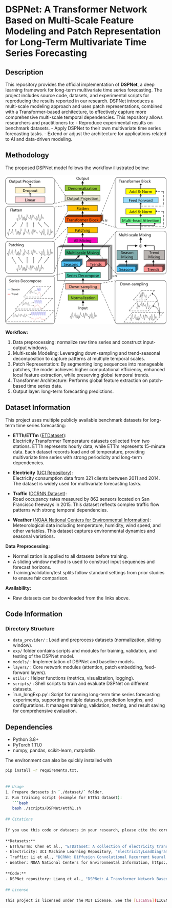 # DSPNet: A Transformer Network Based on Multi-Scale Feature Modeling and Patch Representation for Long-Term Multivariate Time Series Forecasting

## Description 
This repository provides the official implementation of **DSPNet**, a deep learning framework for long-term multivariate time series forecasting. The project includes source code, datasets, and experimental scripts for reproducing the results reported in our research. DSPNet introduces a multi-scale modeling approach and uses patch representations, combined with a Transformer-based architecture, to effectively capture more comprehensive multi-scale temporal dependencies. This repository allows researchers and practitioners to: - Reproduce experimental results on benchmark datasets. - Apply DSPNet to their own multivariate time series forecasting tasks. - Extend or adjust the architecture for applications related to AI and data-driven modeling.


## Methodology

The proposed DSPNet model follows the workflow illustrated below:

![DSPNet Model Architecture](model.jpg)

**Workflow:**
1. Data preprocessing: normalize raw time series and construct input-output windows.
2. Multi-scale Modeling: Leveraging down-sampling and trend-seasonal decomposition to capture patterns at multiple temporal scales.
3. Patch Representation: By segmenting long sequences into manageable patches, the model achieves higher computational efficiency, enhanced local feature extraction, while preserving global temporal trends.
4. Transformer Architecture: Performs global feature extraction on patch-based time series data.
5. Output layer: long-term forecasting predictions.


## Dataset Information

This project uses multiple publicly available benchmark datasets for long-term time series forecasting:

- **ETTh/ETTm** ([ETDataset](https://github.com/zhouhaoyi/ETDataset)):  
  Electricity Transformer Temperature datasets collected from two stations. ETTh represents hourly data, while ETTm represents 15-minute data. Each dataset records load and oil temperature, providing multivariate time series with strong periodicity and long-term dependencies.  

- **Electricity** ([UCI Repository](https://archive.ics.uci.edu/ml/datasets/ElectricityLoadDiagrams20112014)):  
  Electricity consumption data from 321 clients between 2011 and 2014. The dataset is widely used for multivariate forecasting tasks.  

- **Traffic** ([DCRNN Dataset](https://github.com/liyaguang/DCRNN)):  
  Road occupancy rates measured by 862 sensors located on San Francisco freeways in 2015. This dataset reflects complex traffic flow patterns with strong temporal dependencies.  

- **Weather** ([NOAA National Centers for Environmental Information](https://www.ncei.noaa.gov)):  
  Meteorological data including temperature, humidity, wind speed, and other variables. This dataset captures environmental dynamics and seasonal variations.  

**Data Preprocessing:**  
- Normalization is applied to all datasets before training.  
- A sliding window method is used to construct input sequences and forecast horizons.  
- Training/validation/test splits follow standard settings from prior studies to ensure fair comparison.  

**Availability:**  
- Raw datasets can be downloaded from the links above.  

## Code Information

### Directory Structure
- `data_provider/` : Load and preprocess datasets (normalization, sliding window).
- `exp/` folder contains scripts and modules for training, validation, and testing of the DSPNet model.
- `models/` : Implementation of DSPNet and baseline models.
- `layers/` : Core network modules (attention, patch embedding, feed-forward layers).
- `utils/` : Helper functions (metrics, visualization, logging).
- `scripts/` : Shell scripts to train and evaluate DSPNet on different datasets.
- `run_longExp.py': Script for running long-term time series forecasting experiments, supporting multiple datasets, prediction lengths, and configurations. It manages training, validation, testing, and result saving for comprehensive evaluation.

## Dependencies
- Python 3.8+
- PyTorch 1.11.0
- numpy, pandas, scikit-learn, matplotlib
  
The environment can also be quickly installed with 
```bash
pip install -r requirements.txt.


## Usage
1. Prepare datasets in `./dataset/` folder.
2. Run training script (example for ETTh1 dataset):
   ```bash
   bash ./scripts/DSPNet/etth1.sh

## Citations

If you use this code or datasets in your research, please cite the corresponding sources:

**Datasets:**
- ETTh/ETTm: Chen et al., "ETDataset: A collection of electricity transformer temperature datasets", GitHub: https://github.com/zhouhaoyi/ETDataset
- Electricity: UCI Machine Learning Repository, "ElectricityLoadDiagrams20112014", https://archive.ics.uci.edu/ml/datasets/ElectricityLoadDiagrams20112014
- Traffic: Li et al., "DCRNN: Diffusion Convolutional Recurrent Neural Network for Traffic Forecasting", GitHub: https://github.com/liyaguang/DCRNN
- Weather: NOAA National Centers for Environmental Information, https://www.ncei.noaa.gov

**Code:**
- DSPNet repository: Liang et al., "DSPNet: A Transformer Network Based on Multi-Scale Feature Modeling and Patch Representation for Long-Term Multivariate Time Series Forecasting" (under review), GitHub: https://github.com/jk16171216/DSPNet

## License

This project is licensed under the MIT License. See the [LICENSE](LICENSE) file for details.



